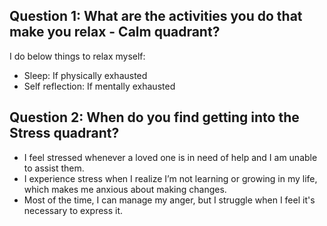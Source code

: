 ## Question 1: What are the activities you do that make you relax - Calm quadrant?

I do below things to relax myself:

- Sleep: If physically exhausted
- Self reflection: If mentally exhausted

## Question 2: When do you find getting into the Stress quadrant?

- I feel stressed whenever a loved one is in need of help and I am unable to assist them.
- I experience stress when I realize I’m not learning or growing in my life, which makes me anxious about making changes.
- Most of the time, I can manage my anger, but I struggle when I feel it's necessary to express it.
